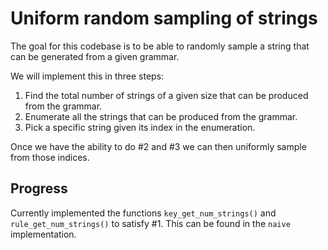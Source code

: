 # Uniform random sampling of strings 

The goal for this codebase is to be able to randomly sample a string that can be generated from a given grammar. 

We will implement this in three steps:

1. Find the total number of strings of a given size that can be produced from the grammar.
2. Enumerate all the strings that can be produced from the grammar.
3. Pick a specific string given its index in the enumeration.

Once we have the ability to do #2 and #3 we can then uniformly sample
from those indices.

## Progress

Currently implemented the functions `key_get_num_strings()` and `rule_get_num_strings()` to satisfy #1. This can be found in the `naive` implementation.
